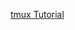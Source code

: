 [tmux Tutorial](https://www.evernote.com/shard/s257/sh/94de40a5-dd35-4408-b04d-43ca99e65203/9273d318bde778b2e78565607d845c10)
